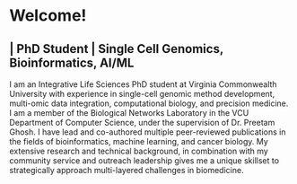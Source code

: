 # Welcome!

## | PhD Student | Single Cell Genomics, Bioinformatics, AI/ML

I am an Integrative Life Sciences PhD student at Virginia Commonwealth University with experience in single-cell genomic method development, multi-omic data integration, computational biology, and precision medicine. I am a member of the Biological Networks Laboratory in the VCU Department of Computer Science, under the supervision of Dr. Preetam Ghosh. I have lead and co-authored multiple peer-reviewed publications in the fields of bioinformatics, machine learning, and cancer biology. My extensive research and technical background, in combination with my community service and outreach leadership gives me a unique skillset to strategically approach multi-layered challenges in biomedicine.
